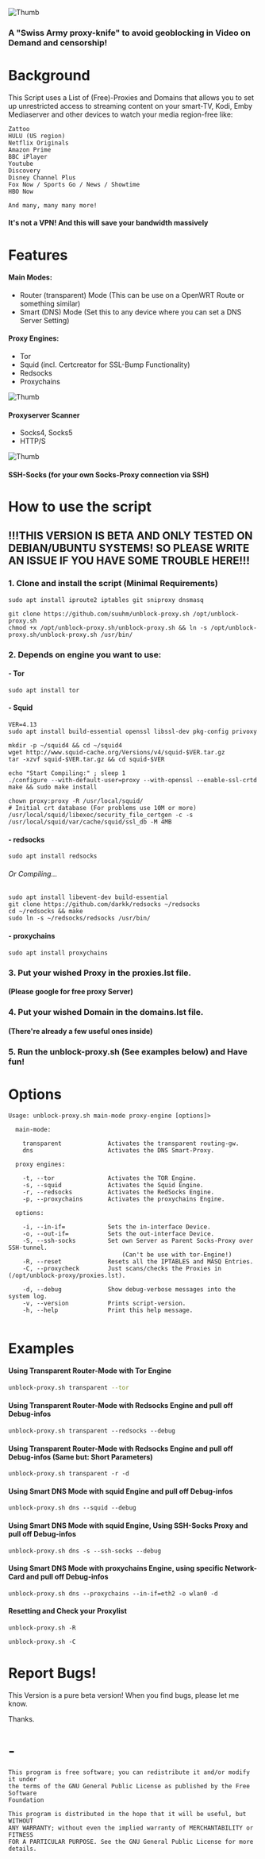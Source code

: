 ![Thumb](/img/unblock-version.gif)
### A "Swiss Army proxy-knife" to avoid geoblocking in Video on Demand and censorship!

# Background 
This Script uses a List of (Free)-Proxies and Domains that allows you to set up unrestricted access to streaming content on your smart-TV, Kodi, Emby Mediaserver and other devices to watch your media region-free like:

    Zattoo
    HULU (US region)
    Netflix Originals
    Amazon Prime
    BBC iPlayer
    Youtube
    Discovery
    Disney Channel Plus
    Fox Now / Sports Go / News / Showtime
    HBO Now
    
    And many, many many more!

#### It's not a VPN! And this will save your bandwidth massively

# Features
#### Main Modes:
- Router (transparent) Mode (This can be use on a OpenWRT Route or something similar)
- Smart (DNS) Mode (Set this to any device where you can set a DNS Server Setting)
#### Proxy Engines:
- Tor
- Squid (incl. Certcreator for SSL-Bump Functionality)
- Redsocks
- Proxychains

![Thumb](/img/unblock-dns-redsocks.gif)

#### Proxyserver Scanner
- Socks4, Socks5
- HTTP/S

![Thumb](/img/unblock-check.gif)

#### SSH-Socks (for your own Socks-Proxy connection via SSH)

# How to use the script

## !!!THIS VERSION IS BETA AND ONLY TESTED ON DEBIAN/UBUNTU SYSTEMS! SO PLEASE WRITE AN ISSUE IF YOU HAVE SOME TROUBLE HERE!!!

### 1. Clone and install the script (Minimal Requirements)
```
sudo apt install iproute2 iptables git sniproxy dnsmasq 

git clone https://github.com/suuhm/unblock-proxy.sh /opt/unblock-proxy.sh
chmod +x /opt/unblock-proxy.sh/unblock-proxy.sh && ln -s /opt/unblock-proxy.sh/unblock-proxy.sh /usr/bin/
```

### 2. Depends on engine you want to use:
#### - Tor
```
sudo apt install tor
```
#### - Squid
```
VER=4.13
sudo apt install build-essential openssl libssl-dev pkg-config privoxy

mkdir -p ~/squid4 && cd ~/squid4
wget http://www.squid-cache.org/Versions/v4/squid-$VER.tar.gz
tar -xzvf squid-$VER.tar.gz && cd squid-$VER

echo "Start Compiling:" ; sleep 1
./configure --with-default-user=proxy --with-openssl --enable-ssl-crtd
make && sudo make install

chown proxy:proxy -R /usr/local/squid/
# Initial crt database (For problems use 10M or more)
/usr/local/squid/libexec/security_file_certgen -c -s /usr/local/squid/var/cache/squid/ssl_db -M 4MB
```
#### - redsocks
```
sudo apt install redsocks
```
  ###### Or Compiling...
```
sudo apt install libevent-dev build-essential
git clone https://github.com/darkk/redsocks ~/redsocks
cd ~/redsocks && make 
sudo ln -s ~/redsocks/redsocks /usr/bin/ 
```
#### - proxychains
```
sudo apt install proxychains
```

### 3. Put your wished Proxy in the proxies.lst file. 
#### (Please google for free proxy Server)

### 4. Put your wished Domain in the domains.lst file. 
#### (There're already a few useful ones inside)

### 5. Run the unblock-proxy.sh (See examples below) and Have fun! 


# Options 
```
Usage: unblock-proxy.sh main-mode proxy-engine [options]>   
  
  main-mode:  
	       
	transparent             Activates the transparent routing-gw. 
	dns                     Activates the DNS Smart-Proxy.    
	                    
  proxy engines:  
	
	-t, --tor               Activates the TOR Engine.
	-s, --squid             Activates the Squid Engine.
	-r, --redsocks          Activates the RedSocks Engine.
	-p, --proxychains       Activates the proxychains Engine.
	
  options:
	
	-i, --in-if=            Sets the in-interface Device.
	-o, --out-if=           Sets the out-interface Device.
	-S, --ssh-socks         Set own Server as Parent Socks-Proxy over SSH-tunnel. 
                                (Can't be use with tor-Engine!)
	-R, --reset             Resets all the IPTABLES and MASQ Entries.
	-C, --proxycheck        Just scans/checks the Proxies in (/opt/unblock-proxy/proxies.lst).
	
	-d, --debug             Show debug-verbose messages into the system log.
	-v, --version           Prints script-version.
	-h, --help              Print this help message.
  
```

# Examples
#### Using Transparent Router-Mode with Tor Engine
```bash
unblock-proxy.sh transparent --tor
```

#### Using Transparent Router-Mode with Redsocks Engine and pull off Debug-infos
```
unblock-proxy.sh transparent --redsocks --debug
```

#### Using Transparent Router-Mode with Redsocks Engine and pull off Debug-infos (Same but: Short Parameters)
```
unblock-proxy.sh transparent -r -d
```

#### Using Smart DNS Mode with squid Engine and pull off Debug-infos
```
unblock-proxy.sh dns --squid --debug
```

#### Using Smart DNS Mode with squid Engine, Using SSH-Socks Proxy and pull off Debug-infos
```
unblock-proxy.sh dns -s --ssh-socks --debug
```

#### Using Smart DNS Mode with proxychains Engine, using specific Network-Card and pull off Debug-infos
```
unblock-proxy.sh dns --proxychains --in-if=eth2 -o wlan0 -d
```

#### Resetting and Check your Proxylist
```
unblock-proxy.sh -R

unblock-proxy.sh -C
```

# Report Bugs!
This Version is a pure beta version!
When you find bugs, please let me know.

Thanks.

# -
	This program is free software; you can redistribute it and/or modify it under
	the terms of the GNU General Public License as published by the Free Software
	Foundation

	This program is distributed in the hope that it will be useful, but WITHOUT
	ANY WARRANTY; without even the implied warranty of MERCHANTABILITY or FITNESS
	FOR A PARTICULAR PURPOSE. See the GNU General Public License for more
	details.

